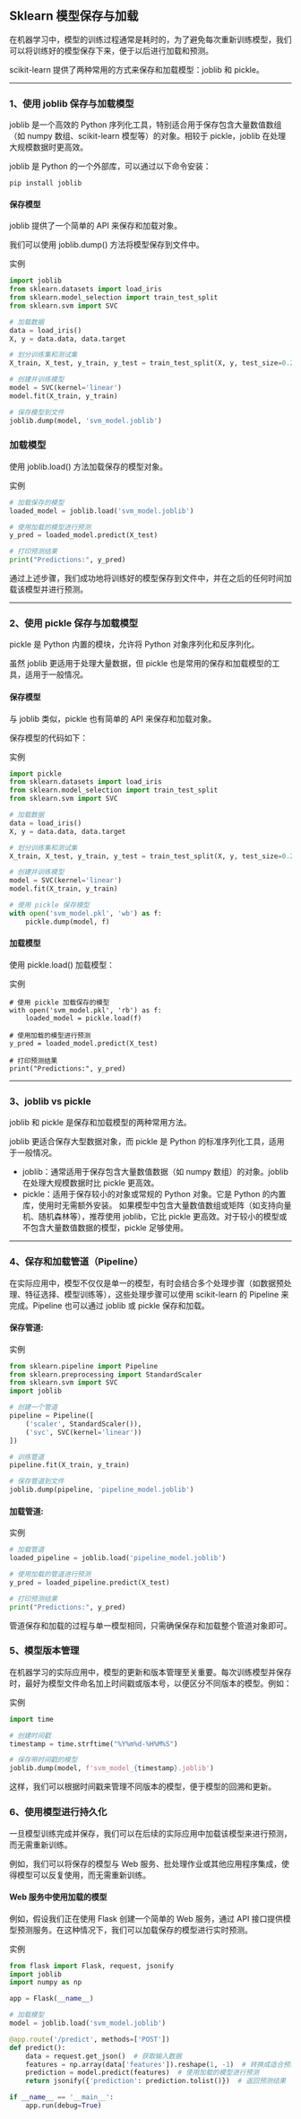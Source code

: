 ## Sklearn 模型保存与加载
在机器学习中，模型的训练过程通常是耗时的，为了避免每次重新训练模型，我们可以将训练好的模型保存下来，便于以后进行加载和预测。

scikit-learn 提供了两种常用的方式来保存和加载模型：joblib 和 pickle。
***

### 1、使用 joblib 保存与加载模型
joblib 是一个高效的 Python 序列化工具，特别适合用于保存包含大量数值数组（如 numpy 数组、scikit-learn 模型等）的对象。相较于 pickle，joblib 在处理大规模数据时更高效。

joblib 是 Python 的一个外部库，可以通过以下命令安装：
```
pip install joblib
```
#### 保存模型
joblib 提供了一个简单的 API 来保存和加载对象。

我们可以使用 joblib.dump() 方法将模型保存到文件中。

实例
```python
import joblib
from sklearn.datasets import load_iris
from sklearn.model_selection import train_test_split
from sklearn.svm import SVC

# 加载数据
data = load_iris()
X, y = data.data, data.target

# 划分训练集和测试集
X_train, X_test, y_train, y_test = train_test_split(X, y, test_size=0.2, random_state=42)

# 创建并训练模型
model = SVC(kernel='linear')
model.fit(X_train, y_train)

# 保存模型到文件
joblib.dump(model, 'svm_model.joblib')
```
### 加载模型
使用 joblib.load() 方法加载保存的模型对象。

实例
```python
# 加载保存的模型
loaded_model = joblib.load('svm_model.joblib')

# 使用加载的模型进行预测
y_pred = loaded_model.predict(X_test)

# 打印预测结果
print("Predictions:", y_pred)
```
通过上述步骤，我们成功地将训练好的模型保存到文件中，并在之后的任何时间加载该模型并进行预测。

***
### 2、使用 pickle 保存与加载模型
pickle 是 Python 内置的模块，允许将 Python 对象序列化和反序列化。

虽然 joblib 更适用于处理大量数据，但 pickle 也是常用的保存和加载模型的工具，适用于一般情况。

#### 保存模型
与 joblib 类似，pickle 也有简单的 API 来保存和加载对象。

保存模型的代码如下：

实例
```python
import pickle
from sklearn.datasets import load_iris
from sklearn.model_selection import train_test_split
from sklearn.svm import SVC

# 加载数据
data = load_iris()
X, y = data.data, data.target

# 划分训练集和测试集
X_train, X_test, y_train, y_test = train_test_split(X, y, test_size=0.2, random_state=42)

# 创建并训练模型
model = SVC(kernel='linear')
model.fit(X_train, y_train)

# 使用 pickle 保存模型
with open('svm_model.pkl', 'wb') as f:
    pickle.dump(model, f)
```

#### 加载模型
使用 pickle.load() 加载模型：

实例
```
# 使用 pickle 加载保存的模型
with open('svm_model.pkl', 'rb') as f:
    loaded_model = pickle.load(f)

# 使用加载的模型进行预测
y_pred = loaded_model.predict(X_test)

# 打印预测结果
print("Predictions:", y_pred)
```

***

### 3、joblib vs pickle
joblib 和 pickle 是保存和加载模型的两种常用方法。

joblib 更适合保存大型数据对象，而 pickle 是 Python 的标准序列化工具，适用于一般情况。

 - joblib：通常适用于保存包含大量数值数据（如 numpy 数组）的对象。joblib 在处理大规模数据时比 pickle 更高效。
 - pickle：适用于保存较小的对象或常规的 Python 对象。它是 Python 的内置库，使用时无需额外安装。
如果模型中包含大量数值数组或矩阵（如支持向量机、随机森林等），推荐使用 joblib，它比 pickle 更高效。对于较小的模型或不包含大量数值数据的模型，pickle 足够使用。

***

### 4、保存和加载管道（Pipeline）
在实际应用中，模型不仅仅是单一的模型，有时会结合多个处理步骤（如数据预处理、特征选择、模型训练等），这些处理步骤可以使用 scikit-learn 的 Pipeline 来完成。Pipeline 也可以通过 joblib 或 pickle 保存和加载。

#### 保存管道:

实例
```python
from sklearn.pipeline import Pipeline
from sklearn.preprocessing import StandardScaler
from sklearn.svm import SVC
import joblib

# 创建一个管道
pipeline = Pipeline([
    ('scaler', StandardScaler()),
    ('svc', SVC(kernel='linear'))
])

# 训练管道
pipeline.fit(X_train, y_train)

# 保存管道到文件
joblib.dump(pipeline, 'pipeline_model.joblib')
```
#### 加载管道:

实例
```python
# 加载管道
loaded_pipeline = joblib.load('pipeline_model.joblib')

# 使用加载的管道进行预测
y_pred = loaded_pipeline.predict(X_test)

# 打印预测结果
print("Predictions:", y_pred)
```
管道保存和加载的过程与单一模型相同，只需确保保存和加载整个管道对象即可。

### 5、模型版本管理
在机器学习的实际应用中，模型的更新和版本管理至关重要。每次训练模型并保存时，最好为模型文件命名加上时间戳或版本号，以便区分不同版本的模型。例如：

实例
```python
import time

# 创建时间戳
timestamp = time.strftime("%Y%m%d-%H%M%S")

# 保存带时间戳的模型
joblib.dump(model, f'svm_model_{timestamp}.joblib')
```
这样，我们可以根据时间戳来管理不同版本的模型，便于模型的回溯和更新。


### 6、使用模型进行持久化
一旦模型训练完成并保存，我们可以在后续的实际应用中加载该模型来进行预测，而无需重新训练。

例如，我们可以将保存的模型与 Web 服务、批处理作业或其他应用程序集成，使得模型可以反复使用，而无需重新训练。

#### Web 服务中使用加载的模型
例如，假设我们正在使用 Flask 创建一个简单的 Web 服务，通过 API 接口提供模型预测服务。在这种情况下，我们可以加载保存的模型进行实时预测。

实例
```python
from flask import Flask, request, jsonify
import joblib
import numpy as np

app = Flask(__name__)

# 加载模型
model = joblib.load('svm_model.joblib')

@app.route('/predict', methods=['POST'])
def predict():
    data = request.get_json()  # 获取输入数据
    features = np.array(data['features']).reshape(1, -1)  # 转换成适合预测的格式
    prediction = model.predict(features)  # 使用加载的模型进行预测
    return jsonify({'prediction': prediction.tolist()})  # 返回预测结果

if __name__ == '__main__':
    app.run(debug=True)
```

